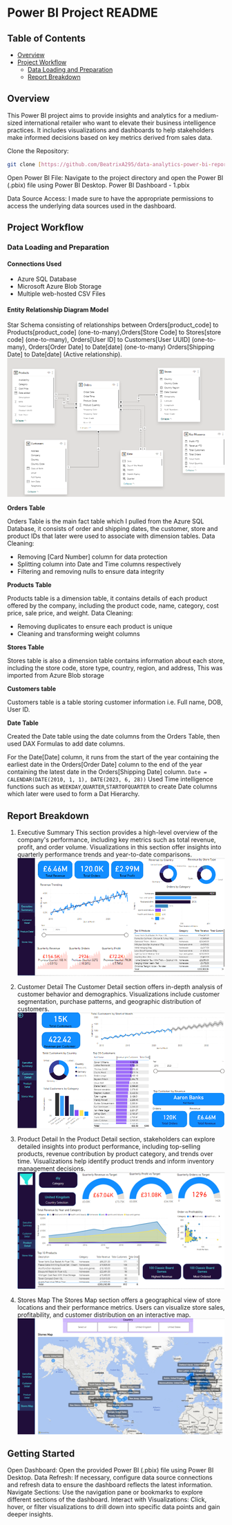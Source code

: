 # Power BI Project README
## Table of Contents 
- [Overview](https://github.com/BeatrixA295/data-analytics-power-bi-report965/edit/main/README.md#overview)
- [Project Workflow](https://github.com/BeatrixA295/data-analytics-power-bi-report965/edit/main/README.md#project-workflow)
  - [Data Loading and Preparation](https://github.com/BeatrixA295/data-analytics-power-bi-report965/edit/main/README.md#data-loading-and-preparation)
  - [Report Breakdown](https://github.com/BeatrixA295/data-analytics-power-bi-report965/edit/main/README.md#report-breakdown)
## Overview
This Power BI project aims to provide insights and analytics for a medium-sized international retailer who want to elevate their business intelligence practices. It includes visualizations and dashboards to help stakeholders make informed decisions based on key metrics derived from sales data.

Clone the Repository:
```bash
git clone [https://github.com/BeatrixA295/data-analytics-power-bi-report965]
```
Open Power BI File:
Navigate to the project directory and open the Power BI (.pbix) file using Power BI Desktop.
Power BI Dashboard - 1.pbix

Data Source Access: I made sure to have the appropriate permissions to access the underlying data sources used in the dashboard.
## Project Workflow
### Data Loading and Preparation
#### Connections Used
- Azure SQL Database
- Microsoft Azure Blob Storage
- Multiple web-hosted CSV Files
#### Entity Relationship Diagram Model
Star Schema consisting of relationships between Orders[product_code] to Products[product_code] (one-to-many),Orders[Store Code] to Stores[store code] (one-to-many),
Orders[User ID] to Customers[User UUID] (one-to-many), Orders[Order Date] to Date[date] (one-to-many)
Orders[Shipping Date] to Date[date] (Active relationship).
![Alt text](<ERD.png>)

**Orders Table**

Orders Table is the main fact table which I pulled from the Azure SQL Database, it consists of order and shipping dates, the customer, store and product IDs that later were used to associate with dimension tables.
Data Cleaning:
  - Removing [Card Number] column for data protection
  - Splitting column into Date and Time columns respectively
  - Filtering and removing nulls to ensure data integrity

**Products Table**

Products table is a dimension table, it contains details of each product offered by the company, including the product code, name, category, cost price, sale price, and weight.
Data Cleaning:
  - Removing duplicates to ensure each product is unique
  - Cleaning and transforming weight columns 

**Stores Table**

Stores table is also a dimension table contains information about each store, including the store code, store type, country, region, and address, This was imported from Azure Blob storage

**Customers table** 

Customers table is a table storing customer information i.e. Full name, DOB, User ID.

**Date Table**

Created the Date table using the date columns from the Orders Table, then used DAX Formulas to add date columns.

For the Date[Date] column, it runs from the start of the year containing the earliest date in the Orders[Order Date] column to the end of the year containing the latest date in the Orders[Shipping Date] column.
`Date = CALENDAR(DATE(2010, 1, 1), DATE(2023, 6, 28))`
Used Time intelligence functions such as `WEEKDAY`,`QUARTER`,`STARTOFQUARTER` to create Date columns which later were used to form a Dat Hierarchy.



## Report Breakdown
1. Executive Summary
This section provides a high-level overview of the company's performance, including key metrics such as total revenue, profit, and order volume. Visualizations in this section offer insights into quarterly performance trends and year-to-date comparisons.
![Alt text](<Executive Summary.png>)


2. Customer Detail
The Customer Detail section offers in-depth analysis of customer behavior and demographics. Visualizations include customer segmentation, purchase patterns, and geographic distribution of customers.
![Alt text](<Customer Detail.png>)

3. Product Detail
In the Product Detail section, stakeholders can explore detailed insights into product performance, including top-selling products, revenue contribution by product category, and trends over time. Visualizations help identify product trends and inform inventory management decisions.
![Alt text](<Product Detail.png>)

4. Stores Map
The Stores Map section offers a geographical view of store locations and their performance metrics. Users can visualize store sales, profitability, and customer distribution on an interactive map.
![Alt text](<Stores map.png>)

## Getting Started
Open Dashboard: Open the provided Power BI (.pbix) file using Power BI Desktop.
Data Refresh: If necessary, configure data source connections and refresh data to ensure the dashboard reflects the latest information.
Navigate Sections: Use the navigation pane or bookmarks to explore different sections of the dashboard.
Interact with Visualizations: Click, hover, or filter visualizations to drill down into specific data points and gain deeper insights.

